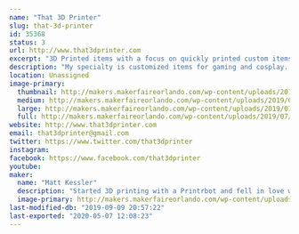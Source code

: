 ```yaml
---
name: "That 3D Printer"
slug: that-3d-printer
id: 35368
status: 3
url: http://www.that3dprinter.com
excerpt: "3D Printed items with a focus on quickly printed custom items and gaming"
description: "My specialty is customized items for gaming and cosplay.  I create things that make playing games easier and more fun and I love to share my knowledge and experience when I can.  I also create unique and silly cosplay items that really turn heads."
location: Unassigned
image-primary:
  thumbnail: http://makers.makerfaireorlando.com/wp-content/uploads/2019/07/20190518_092957-150x150.jpg
  medium: http://makers.makerfaireorlando.com/wp-content/uploads/2019/07/20190518_092957-300x225.jpg
  large: http://makers.makerfaireorlando.com/wp-content/uploads/2019/07/20190518_092957-1024x768.jpg
  full: http://makers.makerfaireorlando.com/wp-content/uploads/2019/07/20190518_092957.jpg
website: http://www.that3dprinter.com
email: that3dprinter@gmail.com
twitter: https://www.twitter.com/that3dprinter
instagram: 
facebook: https://www.facebook.com/that3dprinter
youtube: 
maker:
  name: "Matt Kessler"
  description: "Started 3D printing with a Printrbot and fell in love with the technology.  I draw on my engineering and 3D modeling background to produce custom items to print.  Gaming has always been a big influence; most of what I do is related to games.  "
  image-primary: http://makers.makerfaireorlando.com/wp-content/uploads/2018/08/cropped-t3dp_logotype.jpg
last-modified-db: "2019-09-09 20:57:22"
last-exported: "2020-05-07 12:08:23"
---
```

